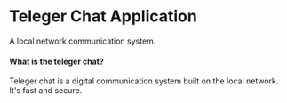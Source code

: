 # Teleger Chat Application

<p>A local network communication system.</p>

#### What is the teleger chat?

<p>Teleger chat is a digital communication system built on the local network. It's fast and secure.</p>
